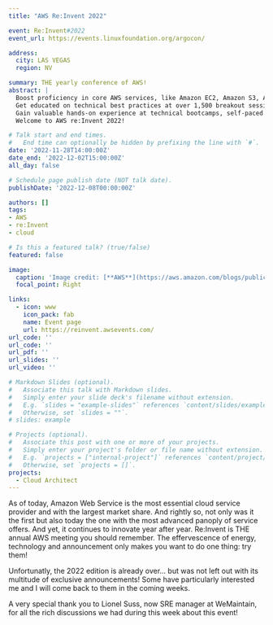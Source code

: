 ```yaml
---
title: "AWS Re:Invent 2022"

event: Re:Invent#2022
event_url: https://events.linuxfoundation.org/argocon/

address:
  city: LAS VEGAS
  region: NV

summary: THE yearly conference of AWS!
abstract: |
  Boost proficiency in core AWS services, like Amazon EC2, Amazon S3, Amazon RDS, Amazon Redshift, and Amazon Aurora.
  Get educated on technical best practices at over 1,500 breakout sessions on topics such as cloud architecture, continuous deployment, large-scale migrations, machine learning, and more.
  Gain valuable hands-on experience at technical bootcamps, self-paced labs, two-hour workshops, and hackathons, which I can bring back to my team.
  Welcome to AWS re:Invent 2022!

# Talk start and end times.
#   End time can optionally be hidden by prefixing the line with `#`.
date: '2022-11-28T14:00:00Z'
date_end: '2022-12-02T15:00:00Z'
all_day: false

# Schedule page publish date (NOT talk date).
publishDate: '2022-12-08T00:00:00Z'

authors: []
tags:
- AWS
- re:Invent
- cloud

# Is this a featured talk? (true/false)
featured: false

image:
  caption: 'Image credit: [**AWS**](https://aws.amazon.com/blogs/publicsector/get-prepared-reinvent-2022-public-sector-guide/)'
  focal_point: Right

links:
  - icon: www
    icon_pack: fab
    name: Event page
    url: https://reinvent.awsevents.com/
url_code: ''
url_code: ''
url_pdf: ''
url_slides: ''
url_video: ''

# Markdown Slides (optional).
#   Associate this talk with Markdown slides.
#   Simply enter your slide deck's filename without extension.
#   E.g. `slides = "example-slides"` references `content/slides/example-slides.md`.
#   Otherwise, set `slides = ""`.
# slides: example

# Projects (optional).
#   Associate this post with one or more of your projects.
#   Simply enter your project's folder or file name without extension.
#   E.g. `projects = ["internal-project"]` references `content/project/deep-learning/index.md`.
#   Otherwise, set `projects = []`.
projects:
  - Cloud Architect
---
```


As of today, Amazon Web Service is the most essential cloud service provider and with the largest market share. And rightly so, not only was it the first but also today the one with the most advanced panoply of service offers. And yet, it continues to innovate year after year. Re:Invent is THE annual AWS meeting you should remember. The effervescence of energy, technology and announcement only makes you want to do one thing: try them!

Unfortunatly, the 2022 edition is already over... but was not left out with its multitude of exclusive announcements! Some have particularly interested me and I will come back to them in the coming weeks.

A very special thank you to Lionel Suss, now SRE manager at WeMaintain, for all the rich discussions we had during this week about this event!